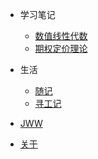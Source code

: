 <!-- _navbar.md -->




- 学习笔记
  - [数值线性代数](/learning_notes/Numerical_Linear_Algebra/)
  - [期权定价理论](/learning_notes/Mathematical_Foundations_of_Option_Pricing/)

- 生活
  - [随记](/life/suiji/)
  - [寻工记](/life/jobji/)
- [JWW](/JWW/)
- [关于](/about/)